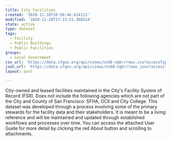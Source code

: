 ```yaml
---
title: City Facilities
created: '2020-11-10T16:56:46.614113'
modified: '2020-11-20T17:23:21.366524'
state: active
type: dataset
tags:
  - Facility
  - Public Buildings
  - Public Facilities
groups:
  - Local Government
csv_url: 'https://data.sfgov.org/api/views/nc68-ngbr/rows.csv?accessType=DOWNLOAD'
json_url: 'https://data.sfgov.org/api/views/nc68-ngbr/rows.json?accessType=DOWNLOAD'
layout: post

---
```

City-owned and leased facilities maintained in the City's Facility System of Record (FSR). Does not include the following agencies which are not part of the City and County of San Francisco: SFHA, OCII and City College.
This dataset was developed through a process involving some of the primary stewards for the facility data and their stakeholders. It is meant to be a living reference and will be maintained and updated through established workflows and processes over time.  You can access the attached User Guide for more detail by clicking the red About button and scrolling to attachments.
